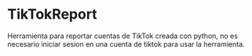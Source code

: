 # TikTokReport
Herramienta para reportar cuentas de TikTok creada con python, no es necesario iniciar sesion en una cuenta de tiktok para usar la herramienta.
